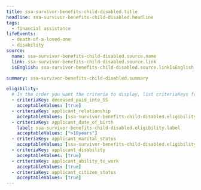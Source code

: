 ```yaml
---
title: ssa-survivor-benefits-child-disabled.title
headline: ssa-survivor-benefits-child-disabled.headline
tags:
  - financial assistance
lifeEvents:
  - death-of-a-loved-one
  - disability
source:
  name: ssa-survivor-benefits-child-disabled.source.name
  link: ssa-survivor-benefits-child-disabled.source.link
  isEnglish: ssa-survivor-benefits-child-disabled.source.linkIsEnglish

summary: ssa-survivor-benefits-child-disabled.summary

eligibility:
  # In the order you want the criteria to display, list criteriaKeys from the csv here, each followed by a comma-separated list of which values indicate eligibility for that criteria. Wrap individual values in quotes if they have inner commas.
  - criteriaKey: deceased_paid_into_SS
    acceptableValues: [true]
  - criteriaKey: applicant_relationship
    acceptableValues: [ssa-survivor-benefits-child-disabled.eligibility.acceptableValues]
  - criteriaKey: applicant_date_of_birth
    label: ssa-survivor-benefits-child-disabled.eligibility.label
    acceptableValues: [">18years"]
  - criteriaKey: applicant_marital_status
    acceptableValues: [ssa-survivor-benefits-child-disabled.eligibility.acceptableValues1]
  - criteriaKey: applicant_disability
    acceptableValues: [true]
  - criteriaKey: applicant_ability_to_work
    acceptableValues: [true]
  - criteriaKey: applicant_citizen_status
    acceptableValues: [true]
---
```

